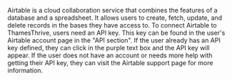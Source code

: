 Airtable is a cloud collaboration service that combines the features of a database and a spreadsheet. It allows users to create, fetch, update, and delete records in the bases they have access to. To connect Airtable to ThamesThrive, users need an API key. This key can be found in the user's Airtable account page in the "API section". If the user already has an API key defined, they can click in the purple text box and the API key will appear. If the user does not have an account or needs more help with getting their API key, they can visit the Airtable support page for more information.
